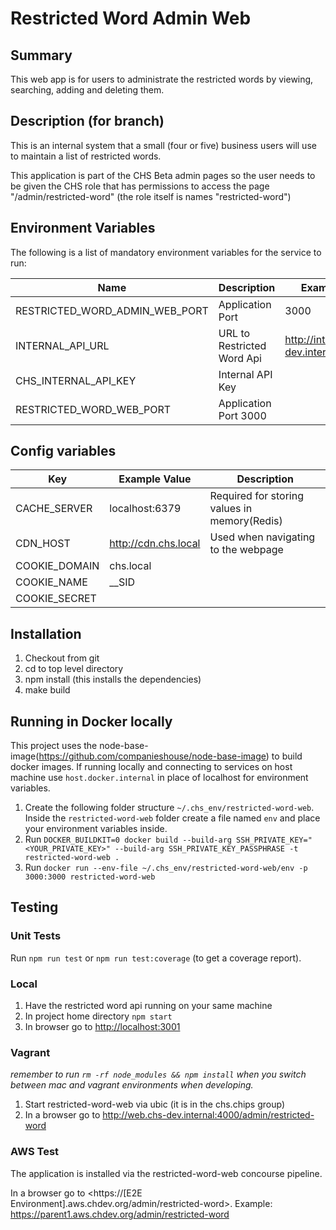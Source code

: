 # Restricted Word Admin Web

## Summary

This web app is for users to administrate the restricted words by viewing, searching, adding and deleting them.

## Description (for branch)

This is an internal system that a small (four or five) business users will use to maintain a list of restricted words.

This application is part of the CHS Beta admin pages so the user needs to be given the CHS role that has permissions to access the page "/admin/restricted-word" (the role itself is names "restricted-word")

## Environment Variables

The following is a list of mandatory environment variables for the service to run:

Name                                        | Description                                                               | Example Value
------------------------------------------- | ------------------------------------------------------------------------- | ------------------------
RESTRICTED_WORD_ADMIN_WEB_PORT              | Application Port                                                          | 3000
INTERNAL_API_URL                            | URL to Restricted Word Api                                                | http://internalapi.chs-dev.internal:4001
CHS_INTERNAL_API_KEY                        | Internal API Key
RESTRICTED_WORD_WEB_PORT                    | Application Port                                                           3000

## Config variables

Key             | Example Value         | Description
----------------|-----------------------|------------------------------------
CACHE_SERVER    | localhost:6379        | Required for storing values in memory(Redis)
CDN_HOST        | http://cdn.chs.local  | Used when navigating to the webpage
COOKIE_DOMAIN   | chs.local             |
COOKIE_NAME     |__SID                  |
COOKIE_SECRET   |                       |

## Installation

1. Checkout from git
2. cd to top level directory
3. npm install  (this installs the dependencies)
4. make build

## Running in Docker locally

This project uses the node-base-image(https://github.com/companieshouse/node-base-image) to build docker images. If running locally and connecting to services on host machine use `host.docker.internal` in place of localhost for environment variables.

1. Create the following folder structure `~/.chs_env/restricted-word-web`. Inside the `restricted-word-web` folder create a file named `env` and place your environment variables inside.
2. Run `DOCKER_BUILDKIT=0 docker build --build-arg SSH_PRIVATE_KEY="<YOUR_PRIVATE_KEY>" --build-arg SSH_PRIVATE_KEY_PASSPHRASE -t restricted-word-web .`
3. Run `docker run --env-file ~/.chs_env/restricted-word-web/env -p 3000:3000 restricted-word-web`


## Testing

### Unit Tests
Run `npm run test` or `npm run test:coverage` (to get a coverage report).

### Local

1. Have the restricted word api running on your same machine
2. In project home directory `npm start`
3. In browser go to <http://localhost:3001>

### Vagrant

_remember to run `rm -rf node_modules && npm install` when you switch between mac and vagrant environments when developing._

1. Start restricted-word-web via ubic (it is in the chs.chips group)
2. In a browser go to <http://web.chs-dev.internal:4000/admin/restricted-word>

### AWS Test

The application is installed via the restricted-word-web concourse pipeline.

In a browser go to <https://[E2E Environment].aws.chdev.org/admin/restricted-word>. Example:  https://parent1.aws.chdev.org/admin/restricted-word
